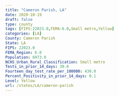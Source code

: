```yaml
---
title: "Cameron Parish, LA"
date: 2020-10-19
draft: false
type: county
tags: [FIPS:22023.0,FEMA:6.0,Small metro,Yellow]
categories: [LA]
County: Cameron Parish
State: LA
FIPS: 22023.0
FEMA_Region: 6.0
Population: 6973.0
NCHS_Urban_Rural_Classification: Small metro
Tests_in_prior_14_days: 30.0
Fourteen_day_test_rate_per_100000: 430.0
Percent_Positivity_in_prior_14_days: 0.1
Level: Yellow
url: /states/LA/cameron-parish
---
```



